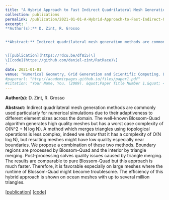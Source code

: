 ```yaml
---
title: "A Hybrid Approach to Fast Indirect Quadrilateral Mesh Generation"
collection: publications
permalink: /publication/2021-01-01-A-Hybrid-Approach-to-Fast-Indirect-Quadrilateral-Mesh-Generation
excerpt: '
**Author(s):** D. Zint, R. Grosso


**Abstract:** Indirect quadrilateral mesh generation methods are commonly used particularly for numerical simulations due to their adaptiveness to different element sizes across the domain. The well-known Blossom-Quad algorithm generates high quality meshes but has a worst case complexity of O(N^2 + N log N). A method which merges triangles using topological operations is less complex, indeed we show that it has a complexity of O(N log N), but resulting meshes might have low quality especially near boundaries. We propose a combination of these two methods. Boundary regions are processed by Blossom-Quad and the interior by triangle merging. Post-processing solves quality issues caused by triangle merging. The results are comparable to pure Blossom-Quad but this approach is much faster. Therefore, it is favorable especially on large meshes where the runtime of Blossom-Quad might become troublesome. The efficiency of this hybrid approach is shown on ocean meshes with up to several million triangles.


\[[publication](https://rdcu.be/df8i5)\]
\[[code](https://github.com/daniel-zint/RatRace)\]
'
date: 2021-01-01
venue: "Numerical Geometry, Grid Generation and Scientific Computing. Lecture Notes in Computational Science and Engineering, vol 143."
#paperurl: "http://academicpages.github.io/files/paper1.pdf"
#citation: "Your Name, You. (2009). &quot;Paper Title Number 1.&quot; <i>Journal 1</i>. 1(1)."
---
```


**Author(s):** D. Zint, R. Grosso

**Abstract:** Indirect quadrilateral mesh generation methods are commonly used particularly for numerical simulations due to their adaptiveness to different element sizes across the domain. The well-known Blossom-Quad algorithm generates high quality meshes but has a worst case complexity of O(N^2 + N log N). A method which merges triangles using topological operations is less complex, indeed we show that it has a complexity of O(N log N), but resulting meshes might have low quality especially near boundaries. We propose a combination of these two methods. Boundary regions are processed by Blossom-Quad and the interior by triangle merging. Post-processing solves quality issues caused by triangle merging. The results are comparable to pure Blossom-Quad but this approach is much faster. Therefore, it is favorable especially on large meshes where the runtime of Blossom-Quad might become troublesome. The efficiency of this hybrid approach is shown on ocean meshes with up to several million triangles.

\[[publication](https://rdcu.be/df8i5)\]
\[[code](https://github.com/daniel-zint/RatRace)\]
